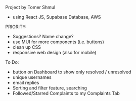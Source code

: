 Project by Tomer Shmul

- using React JS, Supabase Database, AWS

PRIORITY:

- Suggestions? Name change?
- use MUI for more components (i.e. buttons)
- clean up CSS
- responsive web design (also for mobile)

To Do:

- button on Dashboard to show only resolved / unresolved
- unique usernames
- email replies
- Sorting and filter feature, searching
- Followed/Starred Complaints to my Complaints Tab

